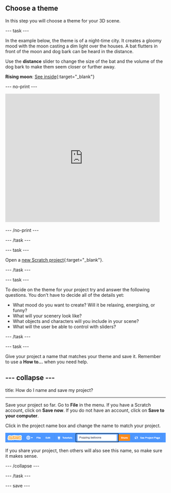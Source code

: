 ## Choose a theme

In this step you will choose a theme for your 3D scene.

--- task ---

In the example below, the theme is of a night-time city. It creates a gloomy mood with the moon casting a dim light over the houses. A bat flutters in front of the moon and dog bark can be heard in the distance. 

Use the **distance** slider to change the size of the bat and the volume of the dog bark to make them seem closer or further away. 

**Rising moon**: [See inside](https://scratch.mit.edu/projects/445119855/editor){:target="_blank"}

--- no-print ---

<div class="scratch-preview">
  <iframe src="https://scratch.mit.edu/projects/445119855/embed" allowtransparency="true" width="485" height="402" frameborder="0" scrolling="no" allowfullscreen></iframe>
</div>

--- /no-print ---

--- /task ---

--- task ---

Open a [new Scratch project](https://scratch.mit.edu/projects/editor){:target="_blank"}.

--- /task ---

--- task ---

To decide on the theme for your project try and answer the following questions. You don't have to decide all of the details yet:
+ What mood do you want to create? Will it be relaxing, energising, or funny?
+ What will your scenery look like?
+ What objects and characters will you include in your scene?
+ What will the user be able to control with sliders?

--- /task ---

--- task ---

Give your project a name that matches your theme and save it. Remember to use a **How to…** when you need help.

--- collapse ---
---

title: How do I name and save my project?

---

Save your project so far. Go to **File** in the menu. If you have a Scratch account, click on **Save now**. If you do not have an account, click on **Save to your computer**.

Click in the project name box and change the name to match your project. 

![Project name highlighted](images/change-project-name.png)

If you share your project, then others will also see this name, so make sure it makes sense. 

--- /collapse --- 

--- /task ---

--- save ---

